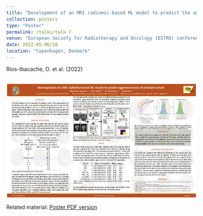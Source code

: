 ```yaml
---
title: "Development of an MRI radiomic-based ML model to predict the aggressiveness of prostate cancer"
collection: posters
type: "Poster"
permalink: /talks/talk-7
venue: "European SocieTy for Radiotherapy and Oncology (ESTRO) conference 2022"
date: 2022-05-06/10
location: "Copenhagen, Denmark"
---
```


Rios-Ibacache, O. et al. (2022) 
<center><br/><img src='/files/Poster___ESTRO-1.png' width="500" height="300"></center>


Related material: [Poster PDF version](http://odetteriosi.github.io/files/Poster___ESTRO.pdf)
